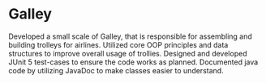 # Galley
Developed a small scale of  Galley, that is responsible for assembling and building trolleys for airlines.
Utilized core OOP principles and data structures to improve overall usage of trollies.
Designed and developed JUnit 5 test-cases to ensure the code works as planned.
Documented java code by utilizing JavaDoc to make classes easier to understand.

